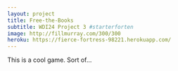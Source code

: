 ```yaml
---
layout: project
title: Free-the-Books
subtitle: WDI24 Project 3 #starterforten
image: http://fillmurray.com/300/300
heroku: https://fierce-fortress-98221.herokuapp.com/
---
```


This is a cool game. Sort of...
